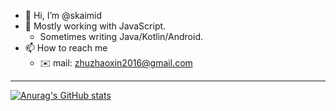 - 👋 Hi, I’m @skaimid
- 👀 Mostly working with JavaScript.
  - Sometimes writing Java/Kotlin/Android.
- 📫 How to reach me 
  - ✉️ mail: [zhuzhaoxin2016@gmail.com](mailto://zhuzhaoxin2016@gmail.com)
---
[![Anurag's GitHub stats](https://github-readme-stats.vercel.app/api?username=skaimid)](https://github.com/anuraghazra/github-readme-stats)
